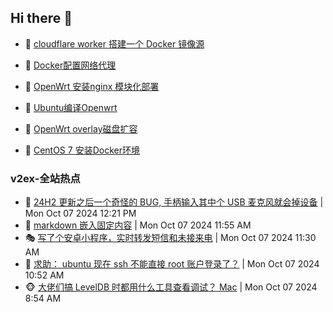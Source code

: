 ## Hi there 👋

<!--
**dkyg666/dkyg666** is a ✨ _special_ ✨ repository because its `README.md` (this file) appears on your GitHub profile.

Here are some ideas to get you started:

- 🔭 I’m currently working on ...
- 🌱 I’m currently learning ...
- 👯 I’m looking to collaborate on ...
- 🤔 I’m looking for help with ...
- 💬 Ask me about ...
- 📫 How to reach me: ...
- 😄 Pronouns: ...
- ⚡ Fun fact: ...
-->

<!-- BLOG-POST-LIST:START -->
- 🦩 [cloudflare worker 搭建一个 Docker 镜像源](http://blog.1996099.xyz/archives/cloudflare-worker-da-jian-yi-ge-docker-jing-xiang-zhan) 

- 🚦 [Docker配置网络代理](http://blog.1996099.xyz/archives/dockerpei-zhi-wang-luo-dai-li) 

- 🫶 [OpenWrt 安装nginx 模块化部署](http://blog.1996099.xyz/archives/openwrt-an-zhuang-nginx-mo-kuai-hua-bu-shu) 

- 🦄 [Ubuntu编译Openwrt](http://blog.1996099.xyz/archives/ubuntuzi-bian-yi-openwrt) 

- 🐻 [OpenWrt overlay磁盘扩容](http://blog.1996099.xyz/archives/openwrt-overlay) 

- 🤖 [CentOS 7 安装Docker环境](http://blog.1996099.xyz/archives/centos-docker) 
<!-- BLOG-POST-LIST:END -->

### v2ex-全站热点
<!-- v2ex:START -->
- 🥸 [24H2 更新之后一个奇怪的 BUG, 手柄输入其中个 USB 麦克风就会掉设备](https://www.v2ex.com/t/1078078#reply0) | Mon Oct 07 2024 12:21 PM
- 🤗 [markdown 嵌入固定内容](https://www.v2ex.com/t/1078076#reply0) | Mon Oct 07 2024 11:55 AM
- 🎭 [写了个安卓小程序，实时转发短信和未接来电](https://www.v2ex.com/t/1078071#reply6) | Mon Oct 07 2024 11:30 AM
- 🥷 [求助： ubuntu 现在 ssh 不能直接 root 账户登录了？](https://www.v2ex.com/t/1078064#reply4) | Mon Oct 07 2024 10:52 AM
- 🐵 [大佬们搞 LevelDB 时都用什么工具查看调试？ Mac](https://www.v2ex.com/t/1078050#reply2) | Mon Oct 07 2024 8:54 AM<!-- v2ex:END -->


